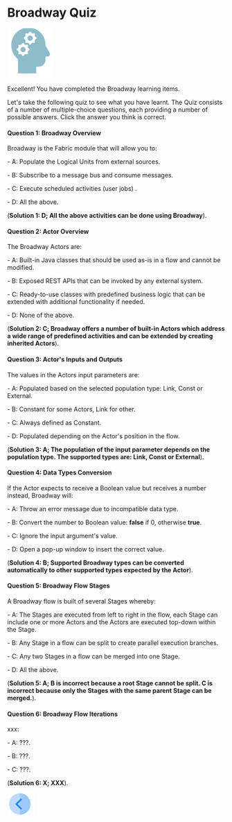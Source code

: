 # Broadway Quiz

![](/academy/Training_Level_1/03_fabric_basic_LU/images/Quiz.png) 



Excellent! 
You have completed the Broadway learning items.


Let's take the following quiz to see what you have learnt. The Quiz consists of a number of multiple-choice questions, each providing a number of possible answers. Click the answer you think is correct. 



#### Question 1: Broadway Overview

Broadway is the Fabric module that will allow you to:


\- A:  Populate the Logical Units from external sources.


\- B:  Subscribe to a message bus and consume messages.

\- C:  Execute scheduled activities (user jobs) .

\- D:  All the above.

(**Solution 1: D; All the above activities can be done using Broadway**).



#### Question 2: Actor Overview

The Broadway Actors are:


\- A:  Built-in Java classes that should be used as-is in a flow and cannot be modified.


\- B:  Exposed REST APIs that can be invoked by any external system.

\- C:  Ready-to-use classes with predefined business logic that can be extended with additional functionality if needed.

\- D:  None of the above.


(**Solution 2: C; Broadway offers a number of built-in Actors which address a wide range of predefined activities and can be extended by creating inherited Actors**).



#### Question 3: Actor's Inputs and Outputs

The values in the Actors input parameters are:


\- A:  Populated based on the selected population type: Link, Const or External.


\- B:  Constant for some Actors, Link for other.

\- C:  Always defined as Constant.

\- D:  Populated depending on the Actor's position in the flow.


(**Solution 3: A; The population of the input parameter depends on the population type. The supported types are:  Link, Const or External**).



#### Question 4: Data Types Conversion

If the Actor expects to receive a Boolean value but receives a number instead, Broadway will:


\- A:  Throw an error message due to incompatible data type.


\- B:  Convert the number to Boolean value: **false** if 0, otherwise **true**.

\- C:  Ignore the input argument's value.

\- D:  Open a pop-up window to insert the correct value.


(**Solution 4: B; Supported Broadway types can be converted automatically to other supported types expected by the Actor**).



#### Question 5: Broadway Flow Stages

A Broadway flow is built of several Stages whereby:


\- A:  The Stages are executed from left to right in the flow, each Stage can include one or more Actors and the Actors are executed top-down within the Stage.


\- B:  Any Stage in a flow can be split to create parallel execution branches.

\- C:  Any two Stages in a flow can be merged into one Stage.

\- D:  All the above.


(**Solution 5: A; B is incorrect because a root Stage cannot be split. C is incorrect because only the Stages with the same parent Stage can be merged.**).



#### Question 6: Broadway Flow Iterations

xxx:


\- A:  ???.


\- B:  ???.

\- C:  ???.


(**Solution 6: X; XXX**).








[![img](/articles/images/Previous.png)](XXX.md)